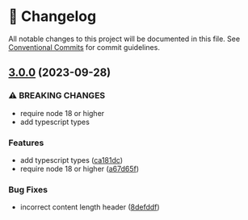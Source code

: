<!-- markdownlint-disable --><!-- textlint-disable -->

# 📓 Changelog

All notable changes to this project will be documented in this file. See
[Conventional Commits](https://conventionalcommits.org) for commit guidelines.

## [3.0.0](https://github.com/rexxars/byte-range-stream/compare/v2.0.1...v3.0.0) (2023-09-28)

### ⚠ BREAKING CHANGES

- require node 18 or higher
- add typescript types

### Features

- add typescript types ([ca181dc](https://github.com/rexxars/byte-range-stream/commit/ca181dc860c9fafde86e013cb2db2cd4785e27d0))
- require node 18 or higher ([a67d65f](https://github.com/rexxars/byte-range-stream/commit/a67d65f46f12eb2886a1143f9db3b6ff701e5f15))

### Bug Fixes

- incorrect content length header ([8defddf](https://github.com/rexxars/byte-range-stream/commit/8defddf52dc08ff9d6eee716bcb8f704847f2f36))
